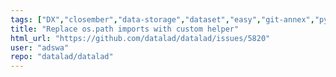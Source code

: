 ```yaml
---
tags: ["DX","closember","data-storage","dataset","easy","git-annex","python","usable"]
title: "Replace os.path imports with custom helper"
html_url: "https://github.com/datalad/datalad/issues/5820"
user: "adswa"
repo: "datalad/datalad"
---
```


